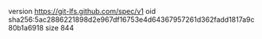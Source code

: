 version https://git-lfs.github.com/spec/v1
oid sha256:5ac2886221898d2e967df16753e4d64367957261d362fadd1817a9c80b1a6918
size 844
